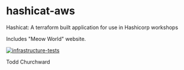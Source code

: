 # hashicat-aws
Hashicat: A terraform built application for use in Hashicorp workshops

Includes "Meow World" website.

[![infrastructure-tests](https://github.com/hashicorp/hashicat-aws/actions/workflows/infrastructure-tests.yml/badge.svg)](https://github.com/hashicorp/hashicat-aws/actions/workflows/infrastructure-tests.yml)

Todd Churchward 